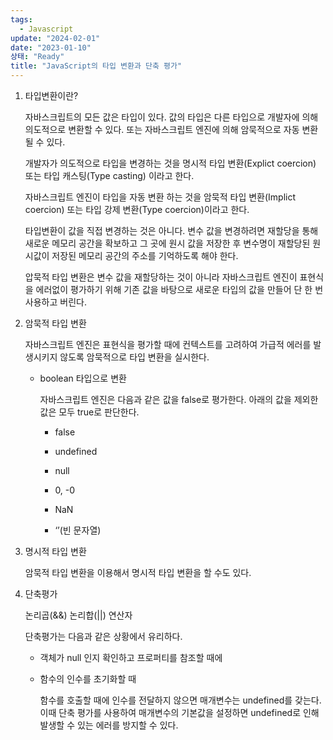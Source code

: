 ```yaml
---
tags:
  - Javascript
update: "2024-02-01"
date: "2023-01-10"
상태: "Ready"
title: "JavaScript의 타입 변환과 단축 평가"
---
```

1. 타입변환이란?

    자바스크립트의 모든 값은 타입이 있다. 값의 타입은 다른 타입으로 개발자에 의해 의도적으로 변환할 수 있다. 또는 자바스크립트 엔진에 의해 암묵적으로 자동 변환될 수 있다.

    개발자가 의도적으로 타입을 변경하는 것을 명시적 타입 변환(Explict coercion) 또는 타입 캐스팅(Type casting) 이라고 한다. 

    자바스크립트 엔진이 타입을 자동 변환 하는 것을 암묵적 타입 변환(Implict coercion) 또는 타입 강제 변환(Type coercion)이라고 한다. 

    타입변환이 값을 직접 변경하는 것은 아니다. 변수 값을 변경하려면 재할당을 통해 새로운 메모리 공간을 확보하고 그 곳에 원시 값을 저장한 후 변수명이 재할당된 원시값이 저장된 메모리 공간의 주소를 기억하도록 해야 한다. 

    압묵적 타입 변환은 변수 값을 재할당하는 것이 아니라 자바스크립트 엔진이 표현식을 에러없이 평가하기 위해 기존 값을 바탕으로 새로운 타입의 값을 만들어 단 한 번 사용하고 버린다. 

1. 암묵적 타입 변환

    자바스크립트 엔진은 표현식을 평가할 때에 컨텍스트를 고려하여 가급적 에러를 발생시키지 않도록 암묵적으로 타입 변환을 실시한다. 

    - boolean 타입으로 변환

        자바스크립트 엔진은 다음과 같은 값을 false로 평가한다. 아래의 값을 제외한 값은 모두 true로 판단한다. 

        - false

        - undefined

        - null

        - 0, -0

        - NaN

        - ‘’(빈 문자열)

1. 명시적 타입 변환

    암묵적 타입 변환을 이용해서 명시적 타입 변환을 할 수도 있다. 

1. 단축평가

    논리곱(&&) 논리합(||) 연산자

    단축평가는 다음과 같은 상황에서 유리하다. 

    - 객체가 null 인지 확인하고 프로퍼티를 참조할 때에

    - 함수의 인수를 초기화할 때

        함수를 호출할 때에 인수를 전달하지 않으면 매개변수는 undefined를 갖는다. 이때 단축 평가를 사용하여 매개변수의 기본값을 설정하면 undefined로 인해 발생할 수 있는 에러를 방지할 수 있다. 

        

